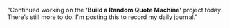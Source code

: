 "Continued working on the **'Build a Random Quote Machine'** project today. There’s still more to do. I'm posting this to record my daily journal."